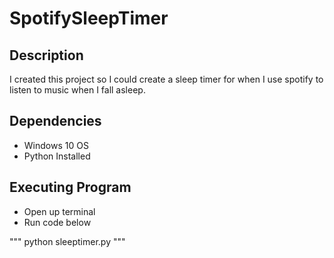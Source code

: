 # SpotifySleepTimer

## Description

I created this project so I could create a sleep timer for when I use spotify to listen to music when I fall asleep. 

## Dependencies
- Windows 10 OS
- Python Installed

## Executing Program
- Open up terminal
- Run code below

"""
python sleeptimer.py
"""
